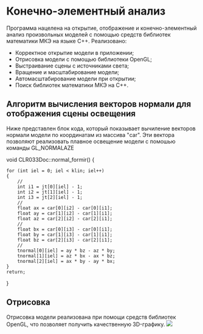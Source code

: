 # Конечно-элементный анализ 

Программа нацелена на открытие, отображение и конечно-элементный анализ произвольных моделей с помощью средств библиотек математики МКЭ на языке C++.
Реализовано:
- Корректное открытие модели в приложении;
- Отрисовка модели с помощью библиотеки OpenGL;
- Выстраивание сцены с источниками света;
- Вращение и масштабирование модели;
- Автомасштабирование модели при открытии;
- Поиск библиотек математики МКЭ на C++.

## Алгоритм вычисления векторов нормали для отображения сцены освещения

Ниже представлен блок кода, который показывает вычиление векторов нормали модели по координатам из массива "car". Эти вектора позволяют реализовать плавное освещение модели с помошью команды GL_NORMALAZE

void CLR033Doc::normal_formir()
{

	for (int iel = 0; iel < klin; iel++)
	{
		//
		int i1 = jt[0][iel] - 1;
		int i2 = jt[1][iel] - 1;
		int i3 = jt[2][iel] - 1;
		//
		float ax = car[0][i2] - car[0][i1];
		float ay = car[1][i2] - car[1][i1];
		float az = car[2][i2] - car[2][i1];
		//
		float bx = car[0][i3] - car[0][i1];
		float by = car[1][i3] - car[1][i1];
		float bz = car[2][i3] - car[2][i1];
		//
		tnormal[0][iel] = ay * bz - az * by;
		tnormal[1][iel] = az * bx - ax * bz;
		tnormal[2][iel] = ax * by - ay * bx;
	}
	return;
}

## Отрисовка 

Отрисовка модели реализована при помощи средств библиотек OpenGL, что позволяет получить качественную 3D-графику.
![](https://github.com/EngineeringSoft-Mospolytech/Mathematics-for-engineers/blob/main/%D0%9C%D0%B5%D1%82%D0%BE%D0%B4%20%D0%BA%D0%BE%D0%BD%D0%B5%D1%87%D0%BD%D1%8B%D1%85%20%D1%8D%D0%BB%D0%B5%D0%BC%D0%B5%D0%BD%D1%82%D0%BE%D0%B2/%D0%9A%D0%BE%D0%BD%D0%B5%D1%87%D0%BD%D0%BE-%D1%8D%D0%BB%D0%B5%D0%BC%D0%B5%D0%BD%D1%82%D0%BD%D1%8B%D0%B9%20%D0%B0%D0%BD%D0%B0%D0%BB%D0%B8%D0%B7/images/Sample_of_model.png)
